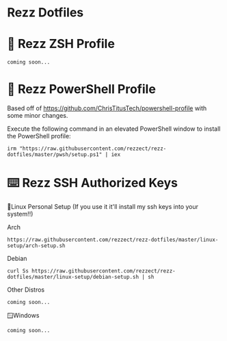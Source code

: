 # Rezz Dotfiles

# 🎨 Rezz ZSH Profile

```
coming soon...
```

# 🎨 Rezz PowerShell Profile
Based off of https://github.com/ChrisTitusTech/powershell-profile with some minor changes.

Execute the following command in an elevated PowerShell window to install the PowerShell profile:

```
irm "https://raw.githubusercontent.com/rezzect/rezz-dotfiles/master/pwsh/setup.ps1" | iex
```

# ⌨️ Rezz SSH Authorized Keys

🐧Linux
Personal Setup (If you use it it'll install my ssh keys into your system!!)

Arch
```
https://raw.githubusercontent.com/rezzect/rezz-dotfiles/master/linux-setup/arch-setup.sh
```

Debian
```
curl Ss https://raw.githubusercontent.com/rezzect/rezz-dotfiles/master/linux-setup/debian-setup.sh | sh
```

Other Distros
```
coming soon...
```

🪟Windows
```
coming soon...
```
